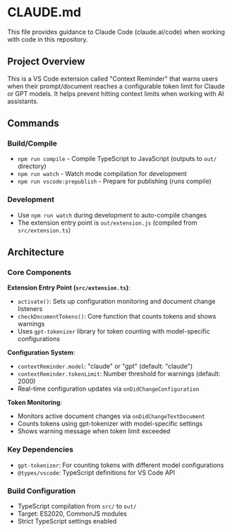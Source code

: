 # CLAUDE.md

This file provides guidance to Claude Code (claude.ai/code) when working with code in this repository.

## Project Overview

This is a VS Code extension called "Context Reminder" that warns users when their prompt/document reaches a configurable token limit for Claude or GPT models. It helps prevent hitting context limits when working with AI assistants.

## Commands

### Build/Compile
- `npm run compile` - Compile TypeScript to JavaScript (outputs to `out/` directory)
- `npm run watch` - Watch mode compilation for development
- `npm run vscode:prepublish` - Prepare for publishing (runs compile)

### Development
- Use `npm run watch` during development to auto-compile changes
- The extension entry point is `out/extension.js` (compiled from `src/extension.ts`)

## Architecture

### Core Components

**Extension Entry Point (`src/extension.ts`)**:
- `activate()`: Sets up configuration monitoring and document change listeners
- `checkDocumentTokens()`: Core function that counts tokens and shows warnings
- Uses `gpt-tokenizer` library for token counting with model-specific configurations

**Configuration System**:
- `contextReminder.model`: "claude" or "gpt" (default: "claude")
- `contextReminder.tokenLimit`: Number threshold for warnings (default: 2000)
- Real-time configuration updates via `onDidChangeConfiguration`

**Token Monitoring**:
- Monitors active document changes via `onDidChangeTextDocument`
- Counts tokens using gpt-tokenizer with model-specific settings
- Shows warning message when token limit exceeded

### Key Dependencies
- `gpt-tokenizer`: For counting tokens with different model configurations
- `@types/vscode`: TypeScript definitions for VS Code API

### Build Configuration
- TypeScript compilation from `src/` to `out/`
- Target: ES2020, CommonJS modules
- Strict TypeScript settings enabled